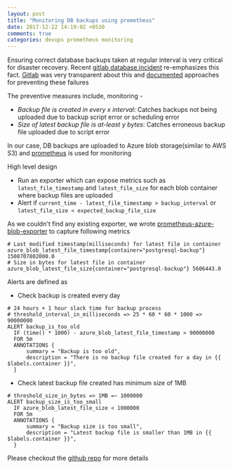 ```yaml
---
layout: post
title: "Monitoring DB backups using prometheus"
date: 2017-12-22 14:19:02 +0530
comments: true
categories: devops prometheus monitoring
---
```


Ensuring correct database backups taken at regular interval is very critical for disaster recovery. Recent [gitlab database incident](https://about.gitlab.com/2017/02/01/gitlab-dot-com-database-incident/) re-emphasizes this fact. [Gitlab](https://about.gitlab.com/) was very transparent about this and [documented](https://gitlab.com/gitlab-com/www-gitlab-com/issues/1108) approaches for preventing these failures

The preventive measures include, monitoring -

* *Backup file is created in every x interval*: Catches backups not being uploaded due to backup script error or scheduling error
* *Size of latest backup file is at-least y bytes*: Catches erroneous backup file uploaded due to script error

<!-- More -->

In our case, DB backups are uploaded to Azure blob storage(similar to AWS S3) and [prometheus](https://prometheus.io/) is used for monitoring

High level design

* Run an exporter which can expose metrics such as `latest_file_timestamp` and `latest_file_size` for each blob container where backup files are uploaded
* Alert if `current_time - latest_file_timestamp > backup_interval` or `latest_file_size < expected_backup_file_size`

As we couldn't find any existing exporter, we wrote [prometheus-azure-blob-exporter](https://github.com/project-sunbird/prometheus-azure-blob-exporter) to capture following metrics

```
# Last modified timestamp(milliseconds) for latest file in container
azure_blob_latest_file_timestamp{container="postgresql-backup"} 1508707802000.0
# Size in bytes for latest file in container
azure_blob_latest_file_size{container="postgresql-backup"} 5606443.0
```

Alerts are defined as

* Check backup is created every day

```
# 24 hours + 1 hour slack time for backup process
# threshold_interval_in_milliseconds => 25 * 60 * 60 * 1000 => 90000000
ALERT backup_is_too_old
  IF (time() * 1000) - azure_blob_latest_file_timestamp > 90000000
  FOR 5m
  ANNOTATIONS {
      summary = "Backup is too old",
      description = "There is no backup file created for a day in {{ $labels.container }}",
  }
```

* Check latest backup file created has minimum size of 1MB

```
# threshold_size_in_bytes => 1MB =~ 1000000
ALERT backup_size_is_too_small
  IF azure_blob_latest_file_size < 1000000
  FOR 5m
  ANNOTATIONS {
      summary = "Backup size is too small",
      description = "Latest backup file is smaller than 1MB in {{ $labels.container }}",
  }
```

Please checkout the [github repo](https://github.com/project-sunbird/prometheus-azure-blob-exporter) for more details
